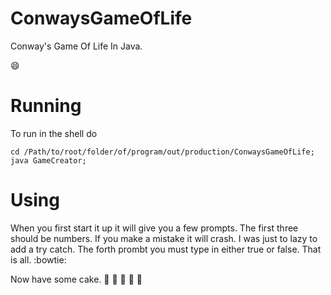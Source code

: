 # ConwaysGameOfLife
Conway's Game Of Life In Java.


:smile:

# Running

To run in the shell do 
```Shell 
cd /Path/to/root/folder/of/program/out/production/ConwaysGameOfLife; java GameCreator;
```

# Using

When you first start it up it will give you a few prompts. The first three should be numbers. If you make a mistake it will crash. I was just to lazy to add a try catch. The forth prombt you must type in either true or false. That is all. :bowtie:

Now have some cake. :birthday: :birthday: :birthday: :birthday: :birthday:
